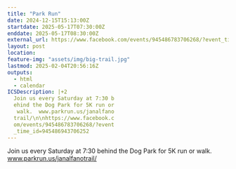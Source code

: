 ```yaml
---
title: "Park Run"
date: 2024-12-15T15:13:00Z
startdate: 2025-05-17T07:30:00Z
enddate: 2025-05-17T08:30:00Z
external_url: https://www.facebook.com/events/945486783706268/?event_time_id=945486943706252
layout: post
location: 
feature-img: "assets/img/big-trail.jpg"
lastmod: 2025-02-04T20:56:16Z
outputs:
  - html
  - calendar
ICSDescription: |+2
  Join us every Saturday at 7:30 b  ehind the Dog Park for 5K run or   walk.  www.parkrun.us/janalfano  trail/\n\nhttps://www.facebook.c  om/events/945486783706268/?event  _time_id=945486943706252
---
```


Join us every Saturday at 7&#58;30 behind the Dog Park for 5K run or walk.  www.parkrun.us/janalfanotrail/<br>
  <br>
  
